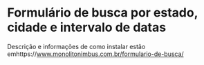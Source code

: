# Formulário de busca por estado, cidade e intervalo de datas

Descrição e informações de como instalar estão emhttps://www.monolitonimbus.com.br/formulario-de-busca/
